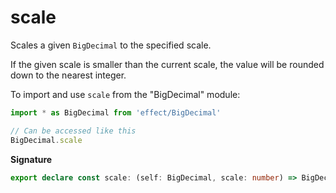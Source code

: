 # scale

Scales a given `BigDecimal` to the specified scale.

If the given scale is smaller than the current scale, the value will be rounded down to
the nearest integer.

To import and use `scale` from the "BigDecimal" module:

```ts
import * as BigDecimal from 'effect/BigDecimal'

// Can be accessed like this
BigDecimal.scale
```

**Signature**

```ts
export declare const scale: (self: BigDecimal, scale: number) => BigDecimal
```

